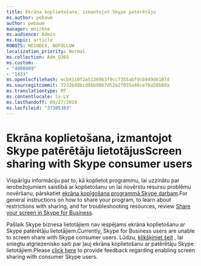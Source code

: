 ```yaml
---
title: Ekrāna koplietošana, izmantojot Skype patērētāju
ms.author: pebaum
author: pebaum
manager: mnirkhe
ms.audience: Admin
ms.topic: article
ROBOTS: NOINDEX, NOFOLLOW
localization_priority: Normal
ms.collection: Adm_O365
ms.custom:
- "4000009"
- "1433"
ms.openlocfilehash: ecb4110f2a51369b3f9cc7355abfdcb949d6107d
ms.sourcegitcommit: 7232b48bcd8bb9867d52a2f055a46ce76a58b8da
ms.translationtype: MT
ms.contentlocale: lv-LV
ms.lasthandoff: 09/27/2019
ms.locfileid: "37305303"
---
```

# <a name="screen-sharing-with-skype-consumer-users"></a><span data-ttu-id="86e35-102">Ekrāna koplietošana, izmantojot Skype patērētāju lietotājus</span><span class="sxs-lookup"><span data-stu-id="86e35-102">Screen sharing with Skype consumer users</span></span>

<span data-ttu-id="86e35-103">Vispārīgu informāciju par to, kā koplietot programmu, lai uzzinātu par ierobežojumiem saistībā ar koplietošanu un lai novērstu resursu problēmu novēršanu, pārskatiet [ekrāna kopīgošana programmā Skype darbam](https://support.office.com/article/Share-your-screen-in-Skype-for-Business-2d436dc9-d092-4ef1-83f1-dd9f7a7cd3fc).</span><span class="sxs-lookup"><span data-stu-id="86e35-103">For general instructions on how to share your program, to learn about restrictions with sharing, and for troubleshooting resources, review [Share your screen in Skype for Business](https://support.office.com/article/Share-your-screen-in-Skype-for-Business-2d436dc9-d092-4ef1-83f1-dd9f7a7cd3fc).</span></span>  

<span data-ttu-id="86e35-104">Pašlaik Skype biznesa lietotājiem nav iespējams ekrāna koplietošanu ar Skype patērētāju lietotājiem.</span><span class="sxs-lookup"><span data-stu-id="86e35-104">Currently, Skype for Business users are unable to screen share with Skype consumer users.</span></span> <span data-ttu-id="86e35-105">Lūdzu, [klikšķiniet šeit](https://www.skypefeedback.com/forums/299913-generally-available/suggestions/12335259-enable-screen-sharing-to-consumer-skype-users) , lai sniegtu atgriezenisko saiti par ļauj ekrāna koplietošanu ar patērētāju Skype lietotājiem.</span><span class="sxs-lookup"><span data-stu-id="86e35-105">Please [click here](https://www.skypefeedback.com/forums/299913-generally-available/suggestions/12335259-enable-screen-sharing-to-consumer-skype-users) to provide feedback regarding enabling screen sharing with consumer Skype users.</span></span> 